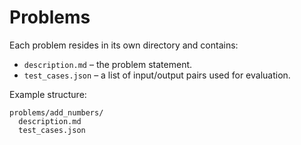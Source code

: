 # Problems

Each problem resides in its own directory and contains:

- `description.md` – the problem statement.
- `test_cases.json` – a list of input/output pairs used for evaluation.

Example structure:

```
problems/add_numbers/
  description.md
  test_cases.json
```
